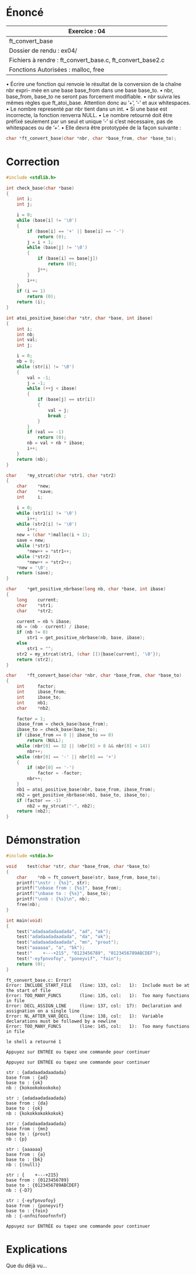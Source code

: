 # Énoncé

| Exercice : 04                                             |
| --------------------------------------------------------- |
| ft_convert_base                                           |
| Dossier de rendu : ex04/                                  |
| Fichiers à rendre : ft_convert_base.c, ft_convert_base2.c |
| Fonctions Autorisées : malloc, free                       |
• Écrire une fonction qui renvoie le résultat de la conversion de la chaîne nbr expri-
mée en une base base_from dans une base base_to.
• nbr, base_from, base_to ne seront pas forcement modifiable.
• nbr suivra les mêmes règles que ft_atoi_base. Attention donc au ’+’, ’-’ et aux
whitespaces.
• Le nombre representé par nbr tient dans un int.
• Si une base est incorrecte, la fonction renverra NULL.
• Le nombre retourné doit être préfixé seulement par un seul et unique ’-’ si c’est
nécessaire, pas de whitespaces ou de ’+’.
• Elle devra être prototypée de la façon suivante :
```C
char *ft_convert_base(char *nbr, char *base_from, char *base_to);
```
# Correction

```C
#include <stdlib.h>

int	check_base(char *base)
{
	int	i;
	int	j;

	i = 0;
	while (base[i] != '\0')
	{
		if (base[i] == '+' || base[i] == '-')
			return (0);
		j = i + 1;
		while (base[j] != '\0')
		{
			if (base[i] == base[j])
				return (0);
			j++;
		}
		i++;
	}
	if (i == 1)
		return (0);
	return (i);
}

int	atoi_positive_base(char *str, char *base, int ibase)
{
	int	i;
	int	nb;
	int	val;
	int	j;

	i = 0;
	nb = 0;
	while (str[i] != '\0')
	{
		val = -1;
		j = -1;
		while (++j < ibase)
		{
			if (base[j] == str[i])
			{
				val = j;
				break ;
			}
		}
		if (val == -1)
			return (0);
		nb = val + nb * ibase;
		i++;
	}
	return (nb);
}

char	*my_strcat(char *str1, char *str2)
{
	char	*new;
	char	*save;
	int		i;

	i = 0;
	while (str1[i] != '\0')
		i++;
	while (str2[i] != '\0')
		i++;
	new = (char *)malloc(i + 1);
	save = new;
	while (*str1)
		*new++ = *str1++;
	while (*str2)
		*new++ = *str2++;
	*new = '\0';
	return (save);
}

char	*get_positive_nbrbase(long nb, char *base, int ibase)
{
	long	current;
	char	*str1;
	char	*str2;

	current = nb % ibase;
	nb = (nb - current) / ibase;
	if (nb != 0)
		str1 = get_positive_nbrbase(nb, base, ibase);
	else
		str1 = "";
	str2 = my_strcat(str1, (char []){base[current], '\0'});
	return (str2);
}

char	*ft_convert_base(char *nbr, char *base_from, char *base_to)
{
	int		factor;
	int		ibase_from;
	int		ibase_to;
	int		nb1;
	char	*nb2;

	factor = 1;
	ibase_from = check_base(base_from);
	ibase_to = check_base(base_to);
	if (ibase_from == 0 || ibase_to == 0)
		return (NULL);
	while (nbr[0] == 32 || (nbr[0] > 8 && nbr[0] < 14))
		nbr++;
	while (nbr[0] == '-' || nbr[0] == '+')
	{
		if (nbr[0] == '-')
			factor = -factor;
		nbr++;
	}
	nb1 = atoi_positive_base(nbr, base_from, ibase_from);
	nb2 = get_positive_nbrbase(nb1, base_to, ibase_to);
	if (factor == -1)
		nb2 = my_strcat("-", nb2);
	return (nb2);
}
```
# Démonstration

```C
#include <stdio.h>

void	test(char *str, char *base_from, char *base_to)
{
	char	*nb = ft_convert_base(str, base_from, base_to);
	printf("\nstr : {%s}", str);
	printf("\nbase from : {%s}", base_from);
	printf("\nbase to : {%s}", base_to);
	printf("\nnb : {%s}\n", nb);
	free(nb);
}

int	main(void)
{
	test("adadaadadaadada", "ad", "ok");
	test("adadaadadaadada", "da", "ok");
	test("adadaadadaadada", "mn", "prout");
	test("aaaaaa", "a", "bk");
	test("    +---+215", "0123456789", "0123456789ABCDEF");
	test("-eyfpnvofoy", "poneyvif", "foin");
	return (0);
}
```

```
ft_convert_base.c: Error!
Error: INCLUDE_START_FILE   (line: 133, col:   1):	Include must be at the start of file
Error: TOO_MANY_FUNCS       (line: 135, col:   1):	Too many functions in file
Error: DECL_ASSIGN_LINE     (line: 137, col:  17):	Declaration and assignation on a single line
Error: NL_AFTER_VAR_DECL    (line: 138, col:   1):	Variable declarations must be followed by a newline
Error: TOO_MANY_FUNCS       (line: 145, col:   1):	Too many functions in file

le shell a retourné 1

Appuyez sur ENTRÉE ou tapez une commande pour continuer

Appuyez sur ENTRÉE ou tapez une commande pour continuer

str : {adadaadadaadada}
base from : {ad}
base to : {ok}
nb : {kokookokookoko}

str : {adadaadadaadada}
base from : {da}
base to : {ok}
nb : {kokokkokokkokok}

str : {adadaadadaadada}
base from : {mn}
base to : {prout}
nb : {p}

str : {aaaaaa}
base from : {a}
base to : {bk}
nb : {(null)}

str : {    +---+215}
base from : {0123456789}
base to : {0123456789ABCDEF}
nb : {-D7}

str : {-eyfpnvofoy}
base from : {poneyvif}
base to : {foin}
nb : {-onfnifooofnnfnf}

Appuyez sur ENTRÉE ou tapez une commande pour continuer
```
# Explications

Que du déjà vu...